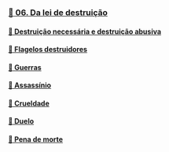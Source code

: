 ### [📑 06. Da lei de destruição](#lde.3.06)
#### [📃 Destruição necessária e destruição abusiva](#lde.3.06.1)
#### [📃 Flagelos destruidores](#lde.3.06.2)
#### [📃 Guerras](#lde.3.06.3)
#### [📃 Assassínio](#lde.3.06.4)
#### [📃 Crueldade](#lde.3.06.5)
#### [📃 Duelo](#lde.3.06.6)
#### [📃 Pena de morte](#lde.3.06.7)
